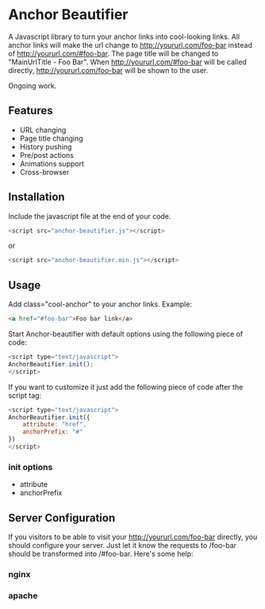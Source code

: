 # Anchor Beautifier
A Javascript library to turn your anchor links into cool-looking links. All anchor links will make the url change to http://yoururl.com/foo-bar instead of http://yoururl.com/#foo-bar. The page title will be changed to "MainUrlTitle - Foo Bar".  When http://yoururl.com/#foo-bar will be called directly,  http://yoururl.com/foo-bar will be shown to the user.

Ongoing work.

## Features

* URL changing
* Page title changing
* History pushing
* Pre/post actions
* Animations support
* Cross-browser

## Installation

Include the javascript file at the end of your code.

```javascript
<script src="anchor-beautifier.js"></script>
```

or

```javascript
<script src="anchor-beautifier.min.js"></script>
```

## Usage

Add class="cool-anchor" to your anchor links. Example:

```html
<a href="#foo-bar">Foo bar link</a>
```

Start Anchor-beautifier with default options using the following piece of code:

```javascript
<script type="text/javascript">
AnchorBeautifier.init();
</script>
```

If you want to customize it just add the following piece of code after the script tag:

```javascript
<script type="text/javascript">
AnchorBeautifier.init({
    attribute: "href",
    anchorPrefix: "#"
})
</script>
```

### init options

* attribute
* anchorPrefix

## Server Configuration

If you visitors to be able to visit your http://yoururl.com/foo-bar directly, you should configure your server. Just let it know the requests to /foo-bar should be transformed into /#foo-bar. Here's some help:

### nginx

### apache
